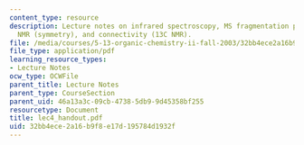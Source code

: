 ```yaml
---
content_type: resource
description: Lecture notes on infrared spectroscopy, MS fragmentation patterns, 13C
  NMR (symmetry), and connectivity (13C NMR).
file: /media/courses/5-13-organic-chemistry-ii-fall-2003/32bb4ece2a16b9f8e17d195784d1932f_lec4_handout.pdf
file_type: application/pdf
learning_resource_types:
- Lecture Notes
ocw_type: OCWFile
parent_title: Lecture Notes
parent_type: CourseSection
parent_uid: 46a13a3c-09cb-4738-5db9-9d45358bf255
resourcetype: Document
title: lec4_handout.pdf
uid: 32bb4ece-2a16-b9f8-e17d-195784d1932f
---
```

